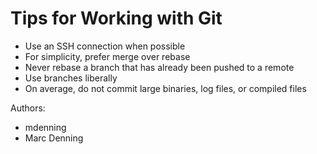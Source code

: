 # Tips for Working with Git

* Use an SSH connection when possible
* For simplicity, prefer merge over rebase
* Never rebase a branch that has already been pushed to a remote
* Use branches liberally
* On average, do not commit large binaries, log files, or compiled files

Authors:

* mdenning
* Marc Denning
